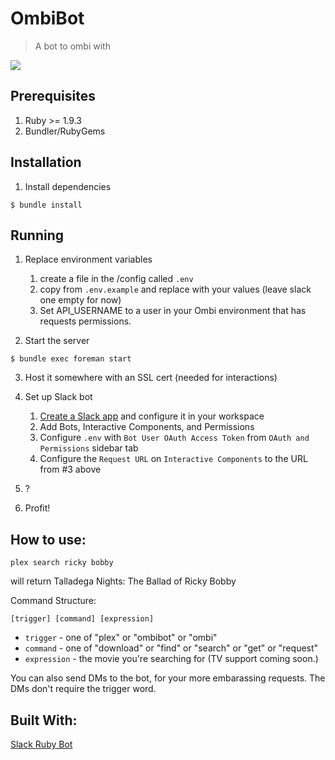 # OmbiBot

> A bot to ombi with

![](ombibot.gif)

## Prerequisites

1. Ruby >= 1.9.3
2. Bundler/RubyGems

## Installation

1. Install dependencies

```
$ bundle install
```

## Running

1. Replace environment variables

   1. create a file in the /config called `.env`
   1. copy from `.env.example` and replace with your values (leave slack one empty for now)
   2. Set API_USERNAME to a user in your Ombi environment that has requests permissions. 

2. Start the server

```
$ bundle exec foreman start
```

3. Host it somewhere with an SSL cert (needed for interactions)

4. Set up Slack bot

   1. [Create a Slack app](https://api.slack.com/apps) and configure it in your workspace
   2. Add Bots, Interactive Components, and Permissions
   3. Configure `.env` with `Bot User OAuth Access Token` from `OAuth and Permissions` sidebar tab
   4. Configure the `Request URL` on `Interactive Components` to the URL from #3 above

5. ?

6. Profit!

## How to use:

```
plex search ricky bobby
```

will return Talladega Nights: The Ballad of Ricky Bobby

Command Structure:

```
[trigger] [command] [expression]
```

- `trigger` - one of "plex" or "ombibot" or "ombi"
- `command` - one of "download" or "find" or "search" or "get" or "request"
- `expression` - the movie you're searching for (TV support coming soon.)

You can also send DMs to the bot, for your more embarassing requests. The DMs don't require the trigger word.

## Built With:

[Slack Ruby Bot](https://github.com/dblock/slack-ruby-bot)
